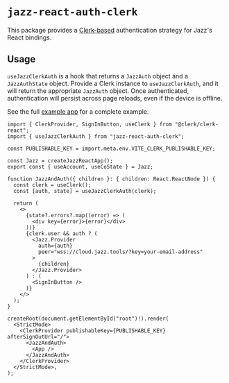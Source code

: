 # `jazz-react-auth-clerk`

This package provides a [Clerk-based](https://clerk.com/) authentication strategy for Jazz's React bindings.

## Usage

`useJazzClerkAuth` is a hook that returns a `JazzAuth` object and a `JazzAuthState` object. Provide a Clerk instance to `useJazzClerkAuth`, and it will return the appropriate `JazzAuth` object. Once authenticated, authentication will persist across page reloads, even if the device is offline.


See the full [example app](https://github.com/gardencmp/jazz/tree/main/examples/clerk) for a complete example.

```tsx
import { ClerkProvider, SignInButton, useClerk } from "@clerk/clerk-react";
import { useJazzClerkAuth } from "jazz-react-auth-clerk";

const PUBLISHABLE_KEY = import.meta.env.VITE_CLERK_PUBLISHABLE_KEY;

const Jazz = createJazzReactApp();
export const { useAccount, useCoState } = Jazz;

function JazzAndAuth({ children }: { children: React.ReactNode }) {
  const clerk = useClerk();
  const [auth, state] = useJazzClerkAuth(clerk);

  return (
    <>
      {state?.errors?.map((error) => (
        <div key={error}>{error}</div>
      ))}
      {clerk.user && auth ? (
        <Jazz.Provider
          auth={auth}
          peer="wss://cloud.jazz.tools/?key=your-email-address"
        >
          {children}
        </Jazz.Provider>
      ) : (
        <SignInButton />
      )}
    </>
  );
}

createRoot(document.getElementById("root")!).render(
  <StrictMode>
    <ClerkProvider publishableKey={PUBLISHABLE_KEY} afterSignOutUrl="/">
      <JazzAndAuth>
        <App />
      </JazzAndAuth>
    </ClerkProvider>
  </StrictMode>,
);

```

